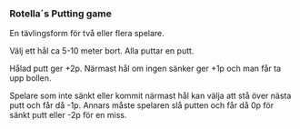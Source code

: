 ### Rotella´s Putting game

En tävlingsform för två eller flera spelare.

Välj ett hål ca 5-10 meter bort. Alla puttar en putt. 

Hålad putt ger +2p. Närmast hål om ingen sänker ger +1p och man får ta upp bollen.

Spelare som inte sänkt eller kommit närmast hål kan välja att stå över nästa putt och får då -1p. 
Annars måste spelaren slå putten och får då 0p för sänkt putt eller -2p för en miss.
